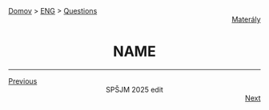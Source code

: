 <div align="center">
    <div align="left">
        <a href="/README.md">Domov</a>
        >
        <a href="../ENGLISH.md">ENG</a>
        >
        <a href="../ustne-otazky.md">Questions</a>
    </div>
    <div align="right">
        <a href="https://drive.google.com/drive/folders/1hWhZNvgWC-8cb7jK5zRorX9WfCzyq_WF?usp=sharing">Materály</a>
    </div>

# NAME
</div>


---
<div align="left"><a href="09.md">Previous</a></div>
<div align="center">SPŠJM 2025 edit</div>
<div align="right"><a href="11.md">Next</a></div>
